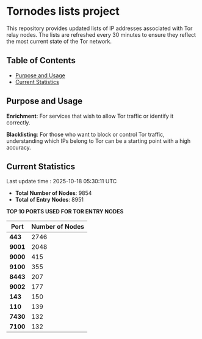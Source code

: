 # Tornodes lists project

This repository provides updated lists of IP addresses associated with Tor relay nodes. The lists are refreshed every 30 minutes to ensure they reflect the most current state of the Tor network.

## Table of Contents

- [Purpose and Usage](#purpose-and-usage)
- [Current Statistics](#current-statistics)


## Purpose and Usage

**Enrichment**: For services that wish to allow Tor traffic or identify it correctly.

**Blacklisting**: For those who want to block or control Tor traffic, understanding which IPs belong to Tor can be a starting point with a high accuracy.

## Current Statistics

Last update time : 2025-10-18 05:30:11 UTC

- **Total Number of Nodes**: 9854
- **Total of Entry Nodes**: 8951

**TOP 10 PORTS USED FOR TOR ENTRY NODES**

| **Port** | **Number of Nodes** |
|------|-----------------|
| **443**   | 2746  |
| **9001**   | 2048  |
| **9000**   | 415  |
| **9100**   | 355  |
| **8443**   | 207  |
| **9002**   | 177  |
| **143**   | 150  |
| **110**   | 139  |
| **7430**   | 132  |
| **7100**   | 132  |

